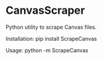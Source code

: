 # CanvasScraper
Python utility to scrape Canvas files.


Installation:
pip install ScrapeCanvas


Usage:
python -m ScrapeCanvas
